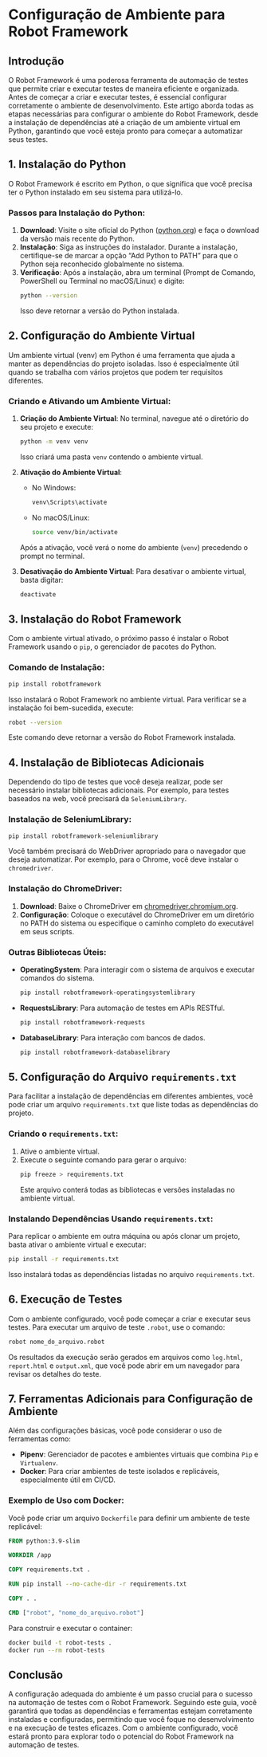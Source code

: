 # Configuração de Ambiente para Robot Framework

## Introdução

O Robot Framework é uma poderosa ferramenta de automação de testes que permite criar e executar testes de maneira eficiente e organizada. Antes de começar a criar e executar testes, é essencial configurar corretamente o ambiente de desenvolvimento. Este artigo aborda todas as etapas necessárias para configurar o ambiente do Robot Framework, desde a instalação de dependências até a criação de um ambiente virtual em Python, garantindo que você esteja pronto para começar a automatizar seus testes.

## 1. Instalação do Python

O Robot Framework é escrito em Python, o que significa que você precisa ter o Python instalado em seu sistema para utilizá-lo.

### Passos para Instalação do Python:

1. **Download**: Visite o site oficial do Python ([python.org](https://www.python.org/)) e faça o download da versão mais recente do Python.
2. **Instalação**: Siga as instruções do instalador. Durante a instalação, certifique-se de marcar a opção “Add Python to PATH” para que o Python seja reconhecido globalmente no sistema.
3. **Verificação**: Após a instalação, abra um terminal (Prompt de Comando, PowerShell ou Terminal no macOS/Linux) e digite:
   ```bash
   python --version
   ```
   Isso deve retornar a versão do Python instalada.

## 2. Configuração do Ambiente Virtual

Um ambiente virtual (venv) em Python é uma ferramenta que ajuda a manter as dependências do projeto isoladas. Isso é especialmente útil quando se trabalha com vários projetos que podem ter requisitos diferentes.

### Criando e Ativando um Ambiente Virtual:

1. **Criação do Ambiente Virtual**:
   No terminal, navegue até o diretório do seu projeto e execute:
   ```bash
   python -m venv venv
   ```
   Isso criará uma pasta `venv` contendo o ambiente virtual.

2. **Ativação do Ambiente Virtual**:
   - No Windows:
     ```bash
     venv\Scripts\activate
     ```
   - No macOS/Linux:
     ```bash
     source venv/bin/activate
     ```
   Após a ativação, você verá o nome do ambiente (`venv`) precedendo o prompt no terminal.

3. **Desativação do Ambiente Virtual**:
   Para desativar o ambiente virtual, basta digitar:
   ```bash
   deactivate
   ```

## 3. Instalação do Robot Framework

Com o ambiente virtual ativado, o próximo passo é instalar o Robot Framework usando o `pip`, o gerenciador de pacotes do Python.

### Comando de Instalação:

```bash
pip install robotframework
```

Isso instalará o Robot Framework no ambiente virtual. Para verificar se a instalação foi bem-sucedida, execute:

```bash
robot --version
```

Este comando deve retornar a versão do Robot Framework instalada.

## 4. Instalação de Bibliotecas Adicionais

Dependendo do tipo de testes que você deseja realizar, pode ser necessário instalar bibliotecas adicionais. Por exemplo, para testes baseados na web, você precisará da `SeleniumLibrary`.

### Instalação de SeleniumLibrary:

```bash
pip install robotframework-seleniumlibrary
```

Você também precisará do WebDriver apropriado para o navegador que deseja automatizar. Por exemplo, para o Chrome, você deve instalar o `chromedriver`.

### Instalação do ChromeDriver:

1. **Download**: Baixe o ChromeDriver em [chromedriver.chromium.org](https://chromedriver.chromium.org/downloads).
2. **Configuração**: Coloque o executável do ChromeDriver em um diretório no PATH do sistema ou especifique o caminho completo do executável em seus scripts.

### Outras Bibliotecas Úteis:

- **OperatingSystem**: Para interagir com o sistema de arquivos e executar comandos do sistema.
  ```bash
  pip install robotframework-operatingsystemlibrary
  ```

- **RequestsLibrary**: Para automação de testes em APIs RESTful.
  ```bash
  pip install robotframework-requests
  ```

- **DatabaseLibrary**: Para interação com bancos de dados.
  ```bash
  pip install robotframework-databaselibrary
  ```

## 5. Configuração do Arquivo `requirements.txt`

Para facilitar a instalação de dependências em diferentes ambientes, você pode criar um arquivo `requirements.txt` que liste todas as dependências do projeto.

### Criando o `requirements.txt`:

1. Ative o ambiente virtual.
2. Execute o seguinte comando para gerar o arquivo:
   ```bash
   pip freeze > requirements.txt
   ```
   Este arquivo conterá todas as bibliotecas e versões instaladas no ambiente virtual.

### Instalando Dependências Usando `requirements.txt`:

Para replicar o ambiente em outra máquina ou após clonar um projeto, basta ativar o ambiente virtual e executar:

```bash
pip install -r requirements.txt
```

Isso instalará todas as dependências listadas no arquivo `requirements.txt`.

## 6. Execução de Testes

Com o ambiente configurado, você pode começar a criar e executar seus testes. Para executar um arquivo de teste `.robot`, use o comando:

```bash
robot nome_do_arquivo.robot
```

Os resultados da execução serão gerados em arquivos como `log.html`, `report.html` e `output.xml`, que você pode abrir em um navegador para revisar os detalhes do teste.

## 7. Ferramentas Adicionais para Configuração de Ambiente

Além das configurações básicas, você pode considerar o uso de ferramentas como:

- **Pipenv**: Gerenciador de pacotes e ambientes virtuais que combina `Pip` e `Virtualenv`.
- **Docker**: Para criar ambientes de teste isolados e replicáveis, especialmente útil em CI/CD.

### Exemplo de Uso com Docker:

Você pode criar um arquivo `Dockerfile` para definir um ambiente de teste replicável:

```Dockerfile
FROM python:3.9-slim

WORKDIR /app

COPY requirements.txt .

RUN pip install --no-cache-dir -r requirements.txt

COPY . .

CMD ["robot", "nome_do_arquivo.robot"]
```

Para construir e executar o container:

```bash
docker build -t robot-tests .
docker run --rm robot-tests
```

## Conclusão

A configuração adequada do ambiente é um passo crucial para o sucesso na automação de testes com o Robot Framework. Seguindo este guia, você garantirá que todas as dependências e ferramentas estejam corretamente instaladas e configuradas, permitindo que você foque no desenvolvimento e na execução de testes eficazes. Com o ambiente configurado, você estará pronto para explorar todo o potencial do Robot Framework na automação de testes.